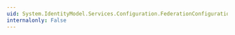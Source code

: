 ```yaml
---
uid: System.IdentityModel.Services.Configuration.FederationConfigurationElement.IdentityConfigurationName
internalonly: False
---
```

